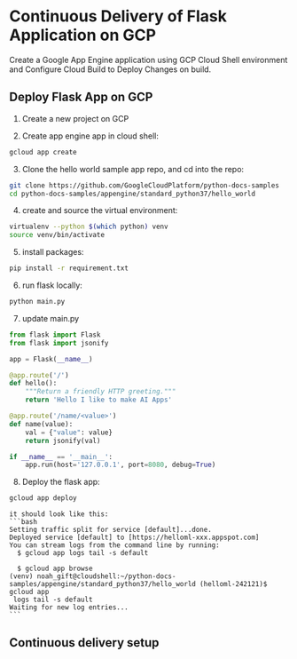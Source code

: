 # Continuous Delivery of Flask Application on GCP

Create a Google App Engine application using GCP Cloud Shell environment and Configure Cloud Build to Deploy Changes on build.

## Deploy Flask App on GCP

1. Create a new project on GCP

2. Create app engine app in cloud shell:
```bash
gcloud app create
```
3. Clone the hello world sample app repo, and cd into the repo:
```bash
git clone https://github.com/GoogleCloudPlatform/python-docs-samples
cd python-docs-samples/appengine/standard_python37/hello_world
```
4. create and source the virtual environment:
```bash
virtualenv --python $(which python) venv
source venv/bin/activate
```
5. install packages:
```bash
pip install -r requirement.txt
```

6. run flask locally:
```bash
python main.py
```

7. update main.py
```python
from flask import Flask
from flask import jsonify

app = Flask(__name__)

@app.route('/')
def hello():
    """Return a friendly HTTP greeting."""
    return 'Hello I like to make AI Apps'

@app.route('/name/<value>')
def name(value):
    val = {"value": value}
    return jsonify(val)

if __name__ == '__main__':
    app.run(host='127.0.0.1', port=8080, debug=True)
```

8. Deploy the flask app:
```bash
gcloud app deploy
```
    it should look like this:
    ```bash
    Setting traffic split for service [default]...done.
    Deployed service [default] to [https://helloml-xxx.appspot.com]
    You can stream logs from the command line by running:
      $ gcloud app logs tail -s default

      $ gcloud app browse
    (venv) noah_gift@cloudshell:~/python-docs-samples/appengine/standard_python37/hello_world (helloml-242121)$ gcloud app
     logs tail -s default
    Waiting for new log entries...
    ```

## Continuous delivery setup
